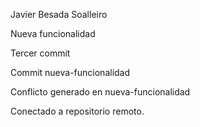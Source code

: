 Javier Besada Soalleiro

Nueva funcionalidad

Tercer commit

Commit nueva-funcionalidad

Conflicto generado en nueva-funcionalidad

Conectado a repositorio remoto.